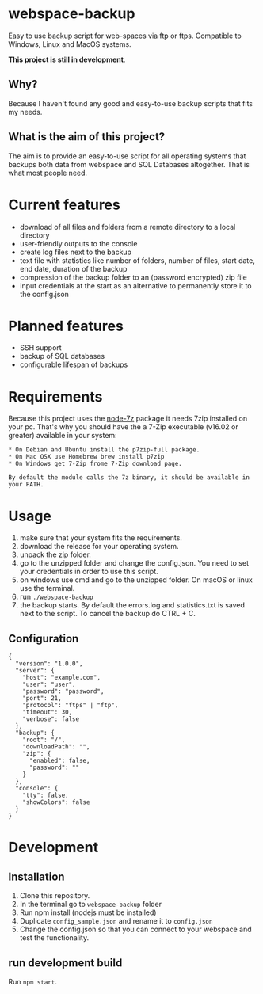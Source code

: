 # webspace-backup
Easy to use backup script for web-spaces via ftp or ftps. Compatible to Windows, Linux and MacOS systems.

**This project is still in development**.

## Why?
Because I haven't found any good and easy-to-use backup scripts that fits my needs.

## What is the aim of this project?
The aim is to provide an easy-to-use script for all operating systems that backups both data from webspace and SQL Databases altogether. That is what most people need.

# Current features
* download of all files and folders from a remote directory to a local directory
* user-friendly outputs to the console
* create log files next to the backup
* text file with statistics like number of folders, number of files, start date, end date, duration of the backup
* compression of the backup folder to an (password encrypted) zip file
* input credentials at the start as an alternative to permanently store it to the config.json

# Planned features
* SSH support
* backup of SQL databases
* configurable lifespan of backups

# Requirements
Because this project uses the <a href="https://www.npmjs.com/package/node-7z" target="_blank">node-7z</a> package it needs 7zip installed on your pc.
That's why you should have the a 7-Zip executable (v16.02 or greater) available in your system:

    * On Debian and Ubuntu install the p7zip-full package.
    * On Mac OSX use Homebrew brew install p7zip
    * On Windows get 7-Zip frome 7-Zip download page.
    
    By default the module calls the 7z binary, it should be available in your PATH.

# Usage
1. make sure that your system fits the requirements.
2. download the release for your operating system.
3. unpack the zip folder.
4. go to the unzipped folder and change the config.json. You need to set your credentials in order to use this script.
5. on windows use cmd and go to the unzipped folder. On macOS or linux use the terminal.
6. run `./webspace-backup`
7. the backup starts. By default the errors.log and statistics.txt is saved next to the script. To cancel the backup do CTRL + C.

## Configuration
    {
      "version": "1.0.0",
      "server": {
        "host": "example.com",
        "user": "user",
        "password": "password",
        "port": 21,
        "protocol": "ftps" | "ftp",
        "timeout": 30,
        "verbose": false
      },
      "backup": {
        "root": "/",
        "downloadPath": "",
        "zip": {
          "enabled": false,
          "password": ""
        }
      },
      "console": {
        "tty": false,
        "showColors": false
      }
    }


# Development

## Installation
1. Clone this repository.
2. In the terminal go to `webspace-backup` folder
3. Run npm install (nodejs must be installed)
4. Duplicate ``config_sample.json`` and rename it to ``config.json``
5. Change the config.json so that you can connect to your webspace and test the functionality.

## run development build

Run `npm start`.
